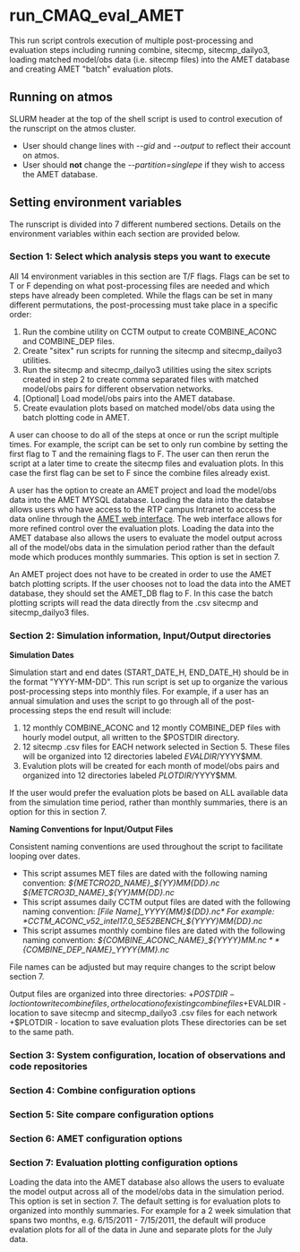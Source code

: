 run_CMAQ_eval_AMET
========

This run script controls execution of multiple post-processing and evaluation steps including running combine, sitecmp, sitecmp_dailyo3, loading matched model/obs data (i.e. sitecmp files) into the AMET database and creating AMET "batch" evaluation plots.

## Running on atmos
SLURM header at the top of the shell script is used to control execution of the runscript on the atmos cluster.
* User should change lines with *--gid* and *--output* to reflect their account on atmos.
* User should **not** change the *--partition=singlepe* if they wish to access the AMET database.  

## Setting environment variables
The runscript is divided into 7 different numbered sections.  Details on the environment variables within each section are provided below.

### Section 1: Select which analysis steps you want to execute
All 14 environment variables in this section are T/F flags.  Flags can be set to T or F depending on what post-processing files are needed and which steps have already been completed. While the flags can be set in many different permutations, the post-processing must take place in a specific order:
1. Run the combine utility on CCTM output to create COMBINE_ACONC and COMBINE_DEP files. 
2. Create "sitex" run scripts for running the sitecmp and sitecmp_dailyo3 utilities.
3. Run the sitecmp and sitecmp_dailyo3 utilities using the sitex scripts created in step 2 to create comma separated files with matched model/obs pairs for different observation networks. 
4. [Optional] Load model/obs pairs into the AMET database.
5. Create evaulation plots based on matched model/obs data using the batch plotting code in AMET.

A user can choose to do all of the steps at once or run the script multiple times.  For example, the script can be set to only run combine by setting the first flag to T and the remaining flags to F.  The user can then rerun the script at a later time to create the sitecmp files and evaluation plots.  In this case the first flag can be set to F since the combine files already exist.

A user has the option to create an AMET project and load the model/obs data into the AMET MYSQL database. Loading the data into the databse allows users who have access to the RTP campus Intranet to access the data online through the [AMET web interface](http://newton.rtpnc.epa.gov/wyat/AMET_AMAD/querygen_aq.php).  The web interface allows for more refined control over the evaluation plots.  Loading the data into the AMET database also allows the users to evaluate the model output across all of the model/obs data in the simulation period rather than the default mode which produces monthly summaries.  This option is set in section 7. 

An AMET project does not have to be created in order to use the AMET batch plotting scripts.  If the user chooses not to load the data into the AMET database, they should set the AMET_DB flag to F.  In this case the batch plotting scripts will read the data directly from the .csv sitecmp and sitecmp_dailyo3 files. 

### Section 2: Simulation information, Input/Output directories
__Simulation Dates__

Simulation start and end dates (START_DATE_H, END_DATE_H) should be in the format "YYYY-MM-DD".  This run script is set up to organize the various post-processing steps into monthly files.  For example, if a user has an annual simulation and uses the script to go through all of the post-processing steps the end result will include:
1.  12 monthly COMBINE_ACONC and 12 montly COMBINE_DEP files with hourly model output, all written to the $POSTDIR directory. 
2.  12 sitecmp .csv files for EACH network selected in Section 5.  These files will be organized into 12 directories labeled $EVALDIR/$YYYY$MM.
3.  Evalution plots will be created for each month of model/obs pairs and organized into 12 directories labeled $PLOTDIR/$YYYY$MM.

If the user would prefer the evaluation plots be based on ALL available data from the simulation time period, rather than monthly summaries, there is an option for this in section 7.  

__Naming Conventions for Input/Output Files__

Consistent naming conventions are used throughout the script to facilitate looping over dates. 
+ This script assumes MET files are dated with the following naming convention: 
  *${METCRO2D_NAME}_${YY}${MM}${DD}.nc*   
  *${METCRO3D_NAME}_${YY}${MM}${DD}.nc*  
+ This script assumes daily CCTM output files are dated with the following naming convention: 
  *[File Name]_${YYYY}${MM}${DD}.nc*  
  For example: *CCTM_ACONC_v52_intel17.0_SE52BENCH_${YYYY}${MM}${DD}.nc*    
+ This script assumes monthly combine files are dated with the following naming convention: 
  *${COMBINE_ACONC_NAME}_${YYYY}${MM}.nc*  
  *${COMBINE_DEP_NAME}_${YYYY}${MM}.nc*  

File names can be adjusted but may require changes to the script below section 7. 

Output files are organized into three directories: 
+$POSTDIR - loction to write combine files, or the location of existing combine files
+$EVALDIR - location to save sitecmp and sitecmp_dailyo3 .csv files for each network
+$PLOTDIR - location to save evaluation plots 
These directories can be set to the same path.

### Section 3: System configuration, location of observations and code repositories

### Section 4: Combine configuration options

### Section 5: Site compare configuration options

### Section 6: AMET configuration options

### Section 7: Evaluation plotting configuration options
Loading the data into the AMET database also allows the users to evaluate the model output across all of the model/obs data in the simulation period.  This option is set in section 7.  The default setting is for evaluation plots to organized into monthly summaries. For example for a 2 week simulation that spans two months, e.g. 6/15/2011 - 7/15/2011, the default will produce evalation plots for all of the data in June and separate plots for the July data.  
